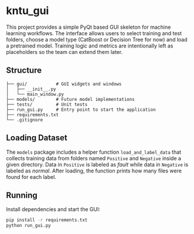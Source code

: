 # kntu_gui

This project provides a simple PyQt based GUI skeleton for machine learning workflows.
The interface allows users to select training and test folders, choose a model type
(CatBoost or Decision Tree for now) and load a pretrained model. Training logic and
metrics are intentionally left as placeholders so the team can extend them later.

## Structure

```
├── gui/           # GUI widgets and windows
│   ├── __init__.py
│   └── main_window.py
├── models/        # Future model implementations
├── tests/         # Unit tests
├── run_gui.py     # Entry point to start the application
├── requirements.txt
└── .gitignore
```

## Loading Dataset

The `models` package includes a helper function `load_and_label_data` that
collects training data from folders named `Positive` and `Negative` inside a
given directory. Data in `Positive` is labeled as *fault* while data in
`Negative` is labeled as *normal*. After loading, the function prints how many
files were found for each label.

## Running

Install dependencies and start the GUI:

```bash
pip install -r requirements.txt
python run_gui.py
```
